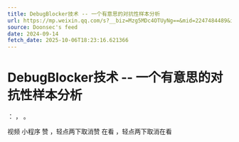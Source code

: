 ```yaml
---
title: DebugBlocker技术 -- 一个有意思的对抗性样本分析
url: https://mp.weixin.qq.com/s?__biz=Mzg5MDc4OTUyNg==&mid=2247484489&idx=1&sn=004752f010cb876acd407cac906501cb
source: Doonsec's feed
date: 2024-09-14
fetch_date: 2025-10-06T18:23:16.621366
---
```


# DebugBlocker技术 -- 一个有意思的对抗性样本分析

：
，
。

视频
小程序
赞
，轻点两下取消赞
在看
，轻点两下取消在看